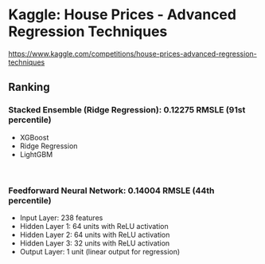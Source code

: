 # Kaggle: House Prices - Advanced Regression Techniques
https://www.kaggle.com/competitions/house-prices-advanced-regression-techniques


## Ranking
### Stacked Ensemble (Ridge Regression): 0.12275 RMSLE (91st percentile)
- XGBoost
- Ridge Regression
- LightGBM

&nbsp;

### Feedforward Neural Network: 0.14004 RMSLE (44th percentile)
- Input Layer: 238 features
- Hidden Layer 1: 64 units with ReLU activation
- Hidden Layer 2: 64 units with ReLU activation
- Hidden Layer 3: 32 units with ReLU activation
- Output Layer: 1 unit (linear output for regression)
